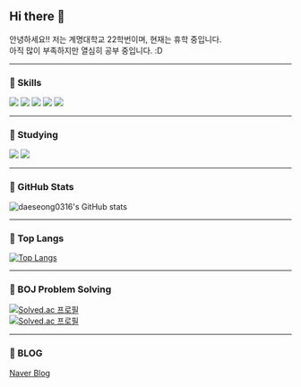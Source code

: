 ## Hi there 👋

안녕하세요!! 저는 계명대학교 22학번이며, 현재는 휴학 중입니다.  
아직 많이 부족하지만 열심히 공부 중입니다. :D  

---

### 🧡 Skills
<img src="https://img.shields.io/badge/C-8A2BE2?style=plastic&logo=c&logoColor=white"/>
<img src="https://img.shields.io/badge/C++-8A2BE2?style=plastic&logo=cplusplus&logoColor=white"/>
<img src="https://img.shields.io/badge/Java-8A2BE2?style=plastic&logo=java&logoColor=white"/>
<img src="https://img.shields.io/badge/GitHub-8A2BE2?style=plastic&logo=github&logoColor=white"/>
<img src="https://img.shields.io/badge/SQL-8A2BE2?style=plastic&logo=mysql&logoColor=white"/>

---

### 💛 Studying
<img src="https://img.shields.io/badge/Java-8A2BE2?style=plastic&logo=java&logoColor=white"/>
<img src="https://img.shields.io/badge/Spring-8A2BE2?style=plastic&logo=spring&logoColor=white"/>

---

### 💚 GitHub Stats
![daeseong0316's GitHub stats](https://github-readme-stats.vercel.app/api?username=daeseong0316&show_icons=true&theme=radical)

---

### 🩵 Top Langs
[![Top Langs](https://github-readme-stats.vercel.app/api/top-langs/?username=daeseong0316&layout=compact&theme=radical)](https://github.com/anuraghazra/github-readme-stats)

---

### 💙 BOJ Problem Solving
[![Solved.ac 프로필](http://mazassumnida.wtf/api/mini/generate_badge?boj=daeseong0316)](https://solved.ac/daeseong0316)  
[![Solved.ac 프로필](http://mazassumnida.wtf/api/v2/generate_badge?boj=daeseong0316)](https://solved.ac/daeseong0316)

---

### 💜 BLOG
[Naver Blog](https://blog.naver.com/dsh1345)

